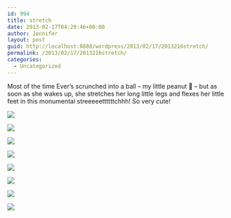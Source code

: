 ```yaml
---
id: 994
title: stretch
date: 2013-02-17T04:29:46+00:00
author: Jennifer
layout: post
guid: http://localhost:8888/wordpress/2013/02/17/2013216stretch/
permalink: /2013/02/17/2013216stretch/
categories:
  - Uncategorized
---
```

Most of the time Ever&#8217;s scrunched into a ball &#8211; my little peanut 🙂 &#8211; but as soon as she wakes up, she stretches her long little legs and flexes her little feet in this monumental streeeeettttttchhh! So very cute!</p> 

![](http://static1.squarespace.com/static/50db6bb3e4b015296cd43789/50dfa5b1e4b0dc6320e0b5ea/51205c59e4b04a9f6b5ba05b/1430547655000/2013-01-14+15.59.10.jpg.10.jpg?format=original)

<div class="image-gallery-wrapper">
  <p>
    <img src="http://static1.squarespace.com/static/50db6bb3e4b015296cd43789/50dfa5b1e4b0dc6320e0b5ea/5116fd3ce4b04c436edae63e/1363551117085/2013-01-31+19.19.42.jpg.42.jpg?format=original" />
  </p>
  
  <p>
    <img src="http://static1.squarespace.com/static/50db6bb3e4b015296cd43789/50dfa5b1e4b0dc6320e0b5ea/511865b3e4b085e20f8176bf/1363551134423/2013-01-31+19.20.05.jpg.05.jpg?format=original" />
  </p>
  
  <p>
    <img src="http://static1.squarespace.com/static/50db6bb3e4b015296cd43789/50dfa5b1e4b0dc6320e0b5ea/5116fc5de4b0c59967aa1e10/1363551114993/2013-02-06+20.34.01.jpg.01.jpg?format=original" />
  </p>
  
  <p>
    <img src="http://static1.squarespace.com/static/50db6bb3e4b015296cd43789/50dfa5b1e4b0dc6320e0b5ea/5116fc58e4b04512ec7fced8/1363551101853/2013-02-06+20.34.08.jpg.08.jpg?format=original" />
  </p>
  
  <p>
    <img src="http://static1.squarespace.com/static/50db6bb3e4b015296cd43789/50dfa5b1e4b0dc6320e0b5ea/5116fc24e4b04c436edae4f7/1363551125726/2013-02-06+20.35.01.jpg.01.jpg?format=original" />
  </p>
  
  <p>
    <img src="http://static1.squarespace.com/static/50db6bb3e4b015296cd43789/50dfa5b1e4b0dc6320e0b5ea/5116fc5de4b04512ec7fcede/1363551170907/2013-02-06+20.34.08.jpg.08.jpg?format=original" />
  </p>
  
  <p>
    <img src="http://static1.squarespace.com/static/50db6bb3e4b015296cd43789/50dfa5b1e4b0dc6320e0b5ea/5116fc42e4b0cd4cc716f927/1363551196541/2013-02-06+20.34.19.jpg.19.jpg?format=original" />
  </p>
</div>